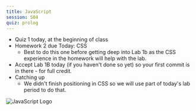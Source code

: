 ```yaml
---
title: JavaScript
session: S04
quiz: prolog
---
```

* Quiz 1 today, at the beginning of class
* Homework 2 due Today: CSS
    * Best to do this one before getting deep into Lab 1b as the CSS experience in the homework will help with the lab.
* Accept Lab 1B today (if you haven't done so yet) so your first commit is in there - for full credit.
* Catching up
    * We didn't finish positioning in CSS so we will use part of today's lab period to do that.

![JavaScript Logo](images/JavaScript.png)